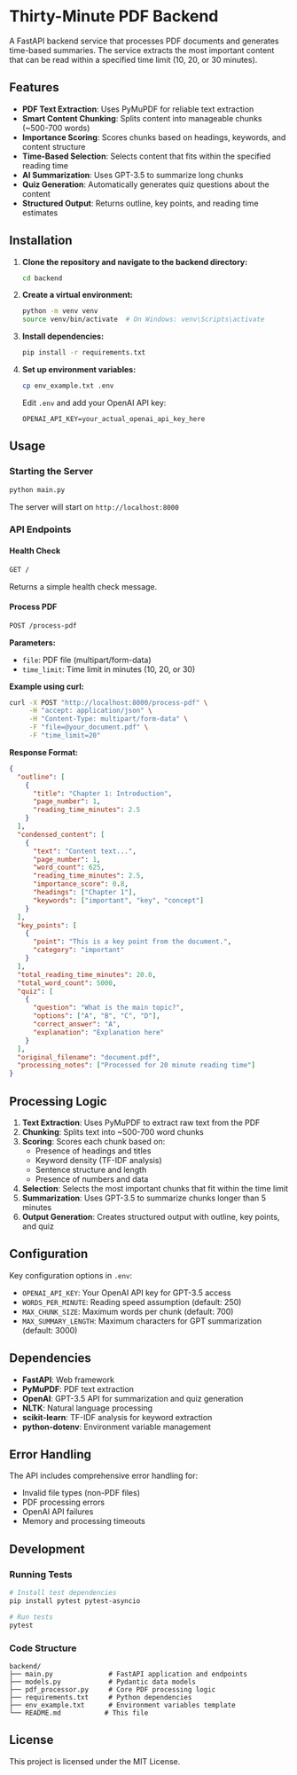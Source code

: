 # Thirty-Minute PDF Backend

A FastAPI backend service that processes PDF documents and generates time-based summaries. The service extracts the most important content that can be read within a specified time limit (10, 20, or 30 minutes).

## Features

- **PDF Text Extraction**: Uses PyMuPDF for reliable text extraction
- **Smart Content Chunking**: Splits content into manageable chunks (~500-700 words)
- **Importance Scoring**: Scores chunks based on headings, keywords, and content structure
- **Time-Based Selection**: Selects content that fits within the specified reading time
- **AI Summarization**: Uses GPT-3.5 to summarize long chunks
- **Quiz Generation**: Automatically generates quiz questions about the content
- **Structured Output**: Returns outline, key points, and reading time estimates

## Installation

1. **Clone the repository and navigate to the backend directory:**
   ```bash
   cd backend
   ```

2. **Create a virtual environment:**
   ```bash
   python -m venv venv
   source venv/bin/activate  # On Windows: venv\Scripts\activate
   ```

3. **Install dependencies:**
   ```bash
   pip install -r requirements.txt
   ```

4. **Set up environment variables:**
   ```bash
   cp env_example.txt .env
   ```
   
   Edit `.env` and add your OpenAI API key:
   ```
   OPENAI_API_KEY=your_actual_openai_api_key_here
   ```

## Usage

### Starting the Server

```bash
python main.py
```

The server will start on `http://localhost:8000`

### API Endpoints

#### Health Check
```bash
GET /
```
Returns a simple health check message.

#### Process PDF
```bash
POST /process-pdf
```

**Parameters:**
- `file`: PDF file (multipart/form-data)
- `time_limit`: Time limit in minutes (10, 20, or 30)

**Example using curl:**
```bash
curl -X POST "http://localhost:8000/process-pdf" \
     -H "accept: application/json" \
     -H "Content-Type: multipart/form-data" \
     -F "file=@your_document.pdf" \
     -F "time_limit=20"
```

**Response Format:**
```json
{
  "outline": [
    {
      "title": "Chapter 1: Introduction",
      "page_number": 1,
      "reading_time_minutes": 2.5
    }
  ],
  "condensed_content": [
    {
      "text": "Content text...",
      "page_number": 1,
      "word_count": 625,
      "reading_time_minutes": 2.5,
      "importance_score": 0.8,
      "headings": ["Chapter 1"],
      "keywords": ["important", "key", "concept"]
    }
  ],
  "key_points": [
    {
      "point": "This is a key point from the document.",
      "category": "important"
    }
  ],
  "total_reading_time_minutes": 20.0,
  "total_word_count": 5000,
  "quiz": [
    {
      "question": "What is the main topic?",
      "options": ["A", "B", "C", "D"],
      "correct_answer": "A",
      "explanation": "Explanation here"
    }
  ],
  "original_filename": "document.pdf",
  "processing_notes": ["Processed for 20 minute reading time"]
}
```

## Processing Logic

1. **Text Extraction**: Uses PyMuPDF to extract raw text from the PDF
2. **Chunking**: Splits text into ~500-700 word chunks
3. **Scoring**: Scores each chunk based on:
   - Presence of headings and titles
   - Keyword density (TF-IDF analysis)
   - Sentence structure and length
   - Presence of numbers and data
4. **Selection**: Selects the most important chunks that fit within the time limit
5. **Summarization**: Uses GPT-3.5 to summarize chunks longer than 5 minutes
6. **Output Generation**: Creates structured output with outline, key points, and quiz

## Configuration

Key configuration options in `.env`:

- `OPENAI_API_KEY`: Your OpenAI API key for GPT-3.5 access
- `WORDS_PER_MINUTE`: Reading speed assumption (default: 250)
- `MAX_CHUNK_SIZE`: Maximum words per chunk (default: 700)
- `MAX_SUMMARY_LENGTH`: Maximum characters for GPT summarization (default: 3000)

## Dependencies

- **FastAPI**: Web framework
- **PyMuPDF**: PDF text extraction
- **OpenAI**: GPT-3.5 API for summarization and quiz generation
- **NLTK**: Natural language processing
- **scikit-learn**: TF-IDF analysis for keyword extraction
- **python-dotenv**: Environment variable management

## Error Handling

The API includes comprehensive error handling for:
- Invalid file types (non-PDF files)
- PDF processing errors
- OpenAI API failures
- Memory and processing timeouts

## Development

### Running Tests
```bash
# Install test dependencies
pip install pytest pytest-asyncio

# Run tests
pytest
```

### Code Structure
```
backend/
├── main.py              # FastAPI application and endpoints
├── models.py            # Pydantic data models
├── pdf_processor.py     # Core PDF processing logic
├── requirements.txt     # Python dependencies
├── env_example.txt      # Environment variables template
└── README.md           # This file
```

## License

This project is licensed under the MIT License. 
